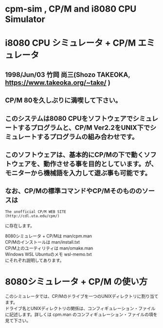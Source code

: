 # cpm-sim , CP/M and i8080 CPU Simulator  
# i8080 CPU シミュレータ + CP/M エミュレータ  
## 1998/Jun/03 竹岡 尚三(Shozo TAKEOKA, https://www.takeoka.org/~take/ )
## CP/M 80を久しぶりに満喫して下さい。  

## このシステムは8080 CPUをソフトウェアでシミュレートするプログラムと、CP/M Ver2.2をUNIX下でシミュレートするプログラムの組み合わせです。
## このソフトウェアは、基本的にCP/Mの下で動くソフトウェアを、動作させる事を目的としています。が、モニターから機械語を入力して遊ぶ事も可能です。

 
##  なお、CP/Mの標準コマンドやCP/Mそのもののソースは
	The unofficial CP/M WEB SITE  
	(http://cdl.uta.edu/cpm/)  
  に存在します。  

 8080シミュレータ + CP/Mは man/cpm.man  
  CP/Mのインストールは man/install.txt  
  CP/M上のユーティリティは man/omake.man  
  Windows WSL Ubuntuのメモ wsl-memo.txt  
  にそれぞれ説明してあります。  


# 8080シミュレータ + CP/M の使い方
 このシミュレータでは、CP/Mのドライブを一つのUNIXディレクトリに割り当てます。  
 ドライブ名とUNIXディレクトリの関係は、コンフィギュレーション・ファイルに記述します。詳しくは cpm.man のコンフィギュレーション・ファイルの項を見て下さい。  

 
